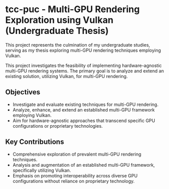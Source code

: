 # tcc-puc - Multi-GPU Rendering Exploration using Vulkan (Undergraduate Thesis)

This project represents the culmination of my undergraduate studies, serving as my thesis exploring multi-GPU rendering techniques employing Vulkan.

This project investigates the feasibility of implementing hardware-agnostic multi-GPU rendering systems. The primary goal is to analyze and extend an existing solution, utilizing Vulkan, for multi-GPU rendering.

## Objectives
- Investigate and evaluate existing techniques for multi-GPU rendering.
- Analyze, enhance, and extend an established multi-GPU framework employing Vulkan.
- Aim for hardware-agnostic approaches that transcend specific GPU configurations or proprietary technologies.

## Key Contributions
- Comprehensive exploration of prevalent multi-GPU rendering techniques.
- Analysis and augmentation of an established multi-GPU framework, specifically utilizing Vulkan.
- Emphasis on promoting interoperability across diverse GPU configurations without reliance on proprietary technology.
